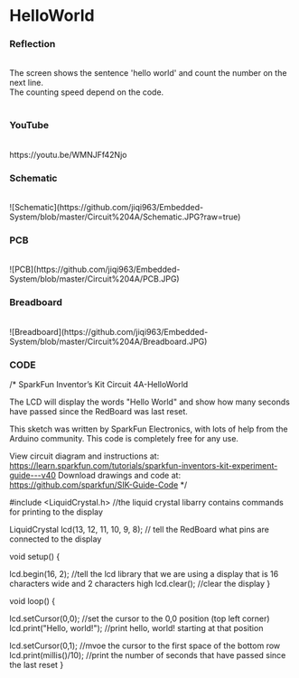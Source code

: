 <h1>HelloWorld</h1>
<h3>Reflection </h3>
</br>
The screen shows the sentence 'hello world' and count the number on the next line.</br>
The counting speed depend on the code.
</br>
</br>
<h3>YouTube</h3>
</br>
https://youtu.be/WMNJFf42Njo
</br>
<h3>Schematic</h3>
</br>
![Schematic](https://github.com/jiqi963/Embedded-System/blob/master/Circuit%204A/Schematic.JPG?raw=true)
</br>
<h3>PCB</h3>
</br>
![PCB](https://github.com/jiqi963/Embedded-System/blob/master/Circuit%204A/PCB.JPG)
</br>
<h3>Breadboard</h3>
</br>
![Breadboard](https://github.com/jiqi963/Embedded-System/blob/master/Circuit%204A/Breadboard.JPG)
</br>
<h3>CODE</h3>
/*
SparkFun Inventor’s Kit
Circuit 4A-HelloWorld

The LCD will display the words "Hello World" and show how many seconds have passed since
the RedBoard was last reset.

This sketch was written by SparkFun Electronics, with lots of help from the Arduino community.
This code is completely free for any use.

View circuit diagram and instructions at: https://learn.sparkfun.com/tutorials/sparkfun-inventors-kit-experiment-guide---v40
Download drawings and code at: https://github.com/sparkfun/SIK-Guide-Code
*/

#include <LiquidCrystal.h>          //the liquid crystal libarry contains commands for printing to the display

LiquidCrystal lcd(13, 12, 11, 10, 9, 8);   // tell the RedBoard what pins are connected to the display

void setup() {                     

  lcd.begin(16, 2);                 //tell the lcd library that we are using a display that is 16 characters wide and 2 characters high
  lcd.clear();                      //clear the display
}

void loop() {

  lcd.setCursor(0,0);               //set the cursor to the 0,0 position (top left corner)
  lcd.print("Hello, world!");       //print hello, world! starting at that position

  lcd.setCursor(0,1);               //mvoe the cursor to the first space of the bottom row
  lcd.print(millis()/10);         //print the number of seconds that have passed since the last reset
}  

